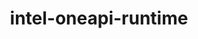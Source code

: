 ---
title: "intel-oneapi-runtime"
layout: cache
categories: [package, develop-2025-01-05]
meta: {"versions": ["2024.1.0", "2024.2.1"], "compilers": ["oneapi@=2024.1.0", "oneapi@=2024.2.1"], "oss": ["amzn2", "ubuntu22.04"], "platforms": ["linux"], "targets": ["x86_64_v3", "x86_64_v4"], "stacks": ["aws-pcluster-x86_64_v4", "e4s-oneapi", "root"], "num_specs": 3, "num_specs_by_stack": {"aws-pcluster-x86_64_v4": 2, "root": 3, "e4s-oneapi": 1}}
spec_details: [{"hash": "5ufwk7tjwrvltjdpjxxdvaibyuvannfb", "compiler": "oneapi@=2024.1.0", "versions": ["2024.1.0"], "os": "amzn2", "platform": "linux", "target": "x86_64_v3", "variants": ["build_system=generic"], "stacks": ["aws-pcluster-x86_64_v4", "root"], "size": "-", "tarball": "https://binaries.spack.io/develop-2025-01-05/build_cache/linux-amzn2-x86_64_v3/oneapi-2024.1.0/intel-oneapi-runtime-2024.1.0/linux-amzn2-x86_64_v3-oneapi-2024.1.0-intel-oneapi-runtime-2024.1.0-5ufwk7tjwrvltjdpjxxdvaibyuvannfb.spack"}, {"hash": "3uy6s4qq3aicqstkdq7eydoj57onnetc", "compiler": "oneapi@=2024.1.0", "versions": ["2024.1.0"], "os": "amzn2", "platform": "linux", "target": "x86_64_v4", "variants": ["build_system=generic"], "stacks": ["aws-pcluster-x86_64_v4", "root"], "size": "-", "tarball": "https://binaries.spack.io/develop-2025-01-05/build_cache/linux-amzn2-x86_64_v4/oneapi-2024.1.0/intel-oneapi-runtime-2024.1.0/linux-amzn2-x86_64_v4-oneapi-2024.1.0-intel-oneapi-runtime-2024.1.0-3uy6s4qq3aicqstkdq7eydoj57onnetc.spack"}, {"hash": "eepetq6ygbgibz6ustu5d7nvzxocdnmr", "compiler": "oneapi@=2024.2.1", "versions": ["2024.2.1"], "os": "ubuntu22.04", "platform": "linux", "target": "x86_64_v3", "variants": ["build_system=generic"], "stacks": ["e4s-oneapi", "root"], "size": "-", "tarball": "https://binaries.spack.io/develop-2025-01-05/build_cache/linux-ubuntu22.04-x86_64_v3/oneapi-2024.2.1/intel-oneapi-runtime-2024.2.1/linux-ubuntu22.04-x86_64_v3-oneapi-2024.2.1-intel-oneapi-runtime-2024.2.1-eepetq6ygbgibz6ustu5d7nvzxocdnmr.spack"}]
---